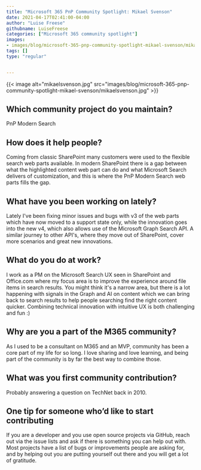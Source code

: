 ```yaml
---
title: "Microsoft 365 PnP Community Spotlight: Mikael Svenson"
date: 2021-04-17T02:41:00-04:00
author: "Luise Freese"
githubname: LuiseFreese
categories: ["Microsoft 365 community spotlight"]
images:
- images/blog/microsoft-365-pnp-community-spotlight-mikael-svenson/mikaelsvenson.jpg
tags: []
type: "regular"


---
```


{{< image alt="mikaelsvenson.jpg" src="images/blog/microsoft-365-pnp-community-spotlight-mikael-svenson/mikaelsvenson.jpg" >}}

## Which community project do you maintain? 

PnP Modern Search 

## How does it help people?  

Coming from classic SharePoint many customers were used to the flexible search web parts available. In modern SharePoint there is a gap between what the highlighted content web part can do and what Microsoft Search delivers of customization, and this is where the PnP Modern Search web parts fills the gap. 

## What have you been working on lately? 

Lately I've been fixing minor issues and bugs with v3 of the web parts which have now moved to a support state only, while the innovation goes into the new v4, which also allows use of the Microsoft Graph Search API. A similar journey to other API's, where they move out of SharePoint, cover more scenarios and great new innovations. 

## What do you do at work? 

I work as a PM on the Microsoft Search UX seen in SharePoint and Office.com where my focus area is to improve the experience around file items in search results. You might think it's a narrow area, but there is a lot happening with signals in the Graph and AI on content which we can bring back to search results to help people searching find the right content quicker. Combining technical innovation with intuitive UX is both challenging and fun :) 

## Why are you a part of the M365 community?  

As I used to be a consultant on M365 and an MVP, community has been a core part of my life for so long. I love sharing and love learning, and being part of the community is by far the best way to combine those. 

## What was you first community contribution? 

Probably answering a question on TechNet back in 2010. 

## One tip for someone who’d like to start contributing 

 If you are a developer and you use open source projects via GitHub, reach out via the issue lists and ask if there is something you can help out with. Most projects have a list of bugs or improvements people are asking for, and by helping out you are putting yourself out there and you will get a lot of gratitude. 
